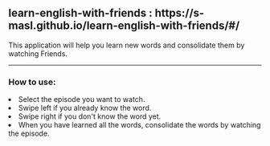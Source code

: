 <h2> learn-english-with-friends : https://s-masl.github.io/learn-english-with-friends/#/</h2>

This application will help you learn new words and consolidate them by watching Friends.
***
<h3> How to use: </h3>

<li>Select the episode you want to watch.
<li>Swipe left if you already know the word.
<li>Swipe right if you don't know the word yet.
<li>When you have learned all the words, consolidate the words by watching the episode.
